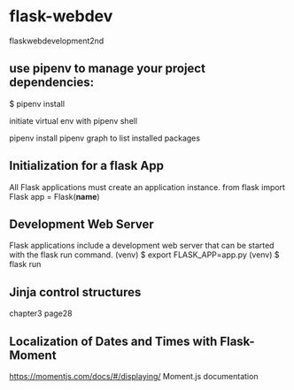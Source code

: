 # flask-webdev
flaskwebdevelopment2nd

## use pipenv to manage your project dependencies:
$ pipenv install

initiate virtual env with pipenv shell

pipenv install <package name>
pipenv graph to list installed packages

## Initialization for a flask App
All Flask applications must create an application instance.
from flask import Flask
app = Flask(__name__)

## Development Web Server
Flask applications include a development web server that can be started with the
flask run command.
(venv) $ export FLASK_APP=app.py
(venv) $ flask run

## Jinja control structures
chapter3 page28

## Localization of Dates and Times with Flask-Moment
https://momentjs.com/docs/#/displaying/ Moment.js documentation 
